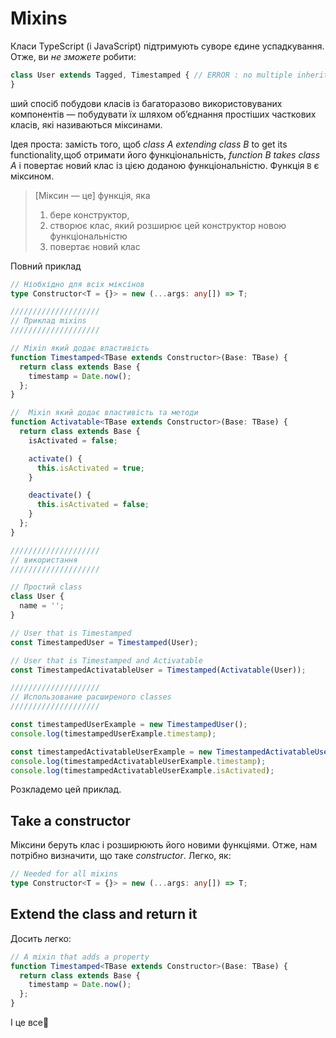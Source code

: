# Mixins

Класи TypeScript (і JavaScript) підтримують суворе єдине успадкування. Отже, ви *не зможете* робити:

```ts
class User extends Tagged, Timestamped { // ERROR : no multiple inheritance
}
```

ший спосіб побудови класів із багаторазово використовуваних компонентів — побудувати їх шляхом об’єднання простіших часткових класів, які називаються міксинами.

Ідея проста: замість того, щоб *class A extending class B* to get its functionality,щоб отримати його функціональність, *function B takes class A* і повертає новий клас із цією доданою функціональністю. Функція `B` є міксином.

> [Міксин — це] функція, яка
>
> 1. бере конструктор,
> 1. створює клас, який розширює цей конструктор новою функціональністю
> 1. повертає новий клас

Повний приклад

```ts
// Ніобхідно для всіх міксінов
type Constructor<T = {}> = new (...args: any[]) => T;

////////////////////
// Приклад mixins
////////////////////

// Мixin який додає властивість
function Timestamped<TBase extends Constructor>(Base: TBase) {
  return class extends Base {
    timestamp = Date.now();
  };
}

//  Мixin який додає властивість та методи
function Activatable<TBase extends Constructor>(Base: TBase) {
  return class extends Base {
    isActivated = false;

    activate() {
      this.isActivated = true;
    }

    deactivate() {
      this.isActivated = false;
    }
  };
}

////////////////////
// використання
////////////////////

// Простий class
class User {
  name = '';
}

// User that is Timestamped
const TimestampedUser = Timestamped(User);

// User that is Timestamped and Activatable
const TimestampedActivatableUser = Timestamped(Activatable(User));

////////////////////
// Использование расширеного classes
////////////////////

const timestampedUserExample = new TimestampedUser();
console.log(timestampedUserExample.timestamp);

const timestampedActivatableUserExample = new TimestampedActivatableUser();
console.log(timestampedActivatableUserExample.timestamp);
console.log(timestampedActivatableUserExample.isActivated);

```

Розкладемо цей приклад.

## Take a constructor

Міксини беруть клас і розширюють його новими функціями. Отже, нам потрібно визначити, що таке *constructor*. Легко, як:

```ts
// Needed for all mixins
type Constructor<T = {}> = new (...args: any[]) => T;
```

## Extend the class and return it

Досить легко:

```ts
// A mixin that adds a property
function Timestamped<TBase extends Constructor>(Base: TBase) {
  return class extends Base {
    timestamp = Date.now();
  };
}
```

І це все🌹
